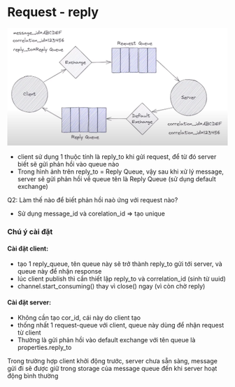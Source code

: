 # Request - reply
![alt text](image.png)

- client sử dụng 1 thuộc tính là reply_to khi gửi request, để từ đó server biết sẽ gửi phản hồi vào queue nào
- Trong hình ảnh trên reply_to = Reply Queue, vậy sau khi xử lý message, server sẽ gửi phản hồi về queue tên là Reply Queue (sử dụng default exchange)

Q2: Làm thế nào để biết phản hồi naò ứng với request nào?

- Sử dụng message_id và corelation_id => tạo unique


### Chú ý cài đặt
#### Cài đặt client:

- tạo 1 reply_queue, tên queue này sẽ trở thành reply_to gửi tới server, và queue này để nhận response
- lúc client publish thì cần thiết lập reply_to và correlation_id (sinh từ uuid)
- channel.start_consuming() thay vì close() ngay (vì còn chờ reply)

#### Cài đặt server:
- Không cần tạo cor_id, cái này do client tạo
- thống nhất 1 request-queue với client, queue này dùng để nhận request từ client
- Thường là gửi phản hồi vào default exchange với tên queue là properties.reply_to


Trong trường hợp client khởi động trước, server chưa sẵn sàng, message gửi đi sẽ được giữ trong storage của message queue đến khi server hoạt động bình thường